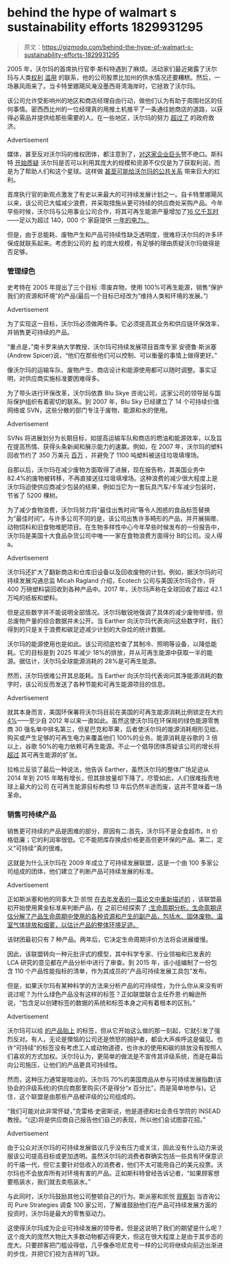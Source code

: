 # behind the hype of walmart s sustainability efforts 1829931295

> 原文：<https://gizmodo.com/behind-the-hype-of-walmart-s-sustainability-efforts-1829931295>

2005 年，沃尔玛的首席执行官李·斯科特遇到了麻烦。活动家们最近揭露了沃尔玛与人类[权利](https://www.amiba.net/wp-content/uploads/2015/08/everyday-low-wages-georgemiller-walmartreport.pdf) [滥用](https://usatoday30.usatoday.com/money/companies/management/2005-11-02-walmart-employees_x.htm) 的联系，他的公司股票比加州的供水情况还要糟糕。然后，一场暴风雨来了。当卡特里娜飓风淹没墨西哥湾海岸时，它拯救了沃尔玛。

该公司允许受影响州的地区和商店经理自由行动，做他们认为有助于周围社区的任何事情。密西西比州的一位经理真的用推土机推平了一条通往她商店的道路，以获得必需品并提供给那些需要的人。在一些地区，沃尔玛的努力 [超过了](https://www.npr.org/templates/story/story.php?storyId=4839696) 的政府救济。

<label class="bxm4mm-13 juykRM">Advertisement</label>

媒体，甚至反对沃尔玛的维权团体，都注意到了，[对这家企业巨头](https://www.wsj.com/articles/SB112648681539237605)赞不绝口。斯科特 [开始质疑](https://corporate.walmart.com/_news_/executive-viewpoints/twenty-first-century-leadership) 沃尔玛是否可以利用其庞大的规模和资源不仅仅是为了获取利润，而是为了帮助人们和这个星球。这样做 [甚至可能给沃尔玛的公共关系](https://www.corp-research.org/e-letter/disaster-relief) 带来巨大的红利。

首席执行官的新观点激发了有史以来最大的可持续发展计划之一。自卡特里娜飓风以来，该公司已大幅减少浪费，并采取措施从更可持续的供应商处采购产品。今年早些时候，沃尔玛与公用事业公司合作，将其可再生能源产量增加了[16 亿千瓦时](https://www.chainstoreage.com/store-spaces/walmart-ramps-renewable-energy-use/)——足以为超过 140，000 个 家庭提供 [一年的电力。](https://www.eia.gov/tools/faqs/faq.php?id=97&t=3)

但是，由于总能耗、废物产生和产品可持续性缺乏透明度，很难将沃尔玛的许多环保成就联系起来。考虑到公司的 [和](http://fortune.com/global500/) 的庞大规模，有足够的理由质疑沃尔玛做得是否足够。

### 管理绿色

史考特在 2005 年提出了三个目标 :零废弃物，使用 100%可再生能源，销售“保护我们的资源和环境”的产品(最后一个目标已经改为“维持人类和环境的发展。”)

<label class="bxm4mm-13 juykRM">Advertisement</label>

为了实现这一目标，沃尔玛必须做两件事。它必须提高其业务和供应链环保效率，并销售更可持续的产品。

“重点是，”南卡罗来纳大学教授、沃尔玛可持续发展项目首席专家 安德鲁·斯派塞(Andrew Spicer)说，“他们在那些他们可以控制、可以衡量的事情上做得更好。”

像沃尔玛的运输车队、废物产生、商店设计和能源使用都可以随时调整。事实证明，对供应商实施标准要困难得多。

为了带头进行环保改革，沃尔玛依靠 Blu Skye 咨询公司，这家公司的领导层与国际保护组织有着密切的联系。到 2007 年，Blu Sky 已经建立了 14 个可持续价值网络或 SVN，这些分散的部门专注于废物、能源和水的使用。

<label class="bxm4mm-13 juykRM">Advertisement</label>

SVNs 将进展划分为长期目标，如提高运输车队和商店的燃油和能源效率，以及旨在提高热情、获得头条新闻和展示能力的速赢。例如，在 2007 年，沃尔玛的塑料回收节约了 350 万美元 [百万](https://sc.edu/study/colleges_schools/moore/documents/sustainability/andy_ruben_b.pdf) ，并避免了 1100 吨塑料被送往垃圾填埋场。

自那以后，沃尔玛在减少废物方面取得了进展，现在报告称，其美国业务中 82.4%的废物被转移，不再直接送往垃圾填埋场。这种浪费的减少很大程度上是沃尔玛迫使供应商减少包装的结果，例如当它为一套玩具汽车/卡车减少包装时，节省了 5200 棵树。

为了减少食物浪费，沃尔玛努力将“最佳出售时间”等令人困惑的食品标签替换为“最佳时间”。与许多公司不同的是，该公司出售许多畸形的产品，并开展捐赠、动物饲料和旧食物堆肥项目。在生物多样性中心今年早些时候发布的一份报告中，沃尔玛是美国十大食品杂货公司中唯一一家在食物浪费方面得分 B的公司。没人得 a。

<label class="bxm4mm-13 juykRM">Advertisement</label>

沃尔玛还扩大了翻新商店和仓库旧设备以及回收废物的计划。例如，据沃尔玛的可持续发展沟通总监 Micah Ragland 介绍，Ecotech 公司与美国沃尔玛合作，将 400 万磅塑料袋回收到各种产品中。2017 年，沃尔玛声称在全球回收了超过 42.1 万吨的纸板和塑料。

但是这些数字并不能说明全部情况。沃尔玛敏锐地强调了具体的减少废物举措，但总废物产量的综合数据并未公开。当 Earther 向沃尔玛代表询问这些数字时，我们得到的只是关于浪费和碳足迹减少计划的大杂烩的统计数据。

沃尔玛的能源使用也是如此。该公司彻底检查了其制冷、照明等设备，以降低能耗。它的目标是到 2025 年减少 18%的排放，并从可再生能源中获取一半的能源。据估计，沃尔玛全球能源消耗的 28%是可再生能源。

然而，沃尔玛很难公开其总能耗。当 Earther 向沃尔玛代表询问其净能源消耗的数字时，该公司反而发送了各种节能和可再生能源项目的信息。

<label class="bxm4mm-13 juykRM">Advertisement</label>

就其本身而言，美国环保署将沃尔玛目前在美国的可再生能源消耗比例锁定在大约[4%](https://www.epa.gov/greenpower/green-power-partnership-fortune-500r-partners-list)——至少自 2012 年以来一直如此。虽然这使沃尔玛在环保局的绿色能源零售商 30 强名单中排名第三，但星巴克和苹果，后者使沃尔玛的能源消耗相形见绌，购买或产生足够的可再生电力来覆盖他们 100%的业务。能源消耗是谷歌的 3 倍以上，谷歌 50%的电力依赖可再生能源。不止一个倡导团体质疑该公司的增长将 [超过](https://www.greenbiz.com/blog/2008/10/28/has-seventh-generation-sold-out-working-wal-mart) 其可再生能源的扩张。

拉格兰反驳了最后一种说法，他告诉 Earther，虽然沃尔玛的整体广场足迹从 2014 年到 2015 年略有增长，但其排放量却下降了。尽管如此，人们很难指责地球上最大的公司 在可再生能源目标构想 13 年后仍然半途而废，这并不意味着一场革命。

### 销售可持续产品

销售更可持续的产品是困难的部分，原因有二:首先，沃尔玛不是全食超市。It 价格低廉；它的利润率很低。它不能把库存换成价格更高但更环保的产品。第二，定义“可持续”真的很难。

这就是为什么沃尔玛在 2009 年成立了可持续发展联盟，这是一个由 100 多家公司组成的团体，他们建立了判断产品可持续发展的标准。

<label class="bxm4mm-13 juykRM">Advertisement</label>

正如斯派塞和他的同事大卫·凯悦 [在去年发表的一篇论文中重新描述的](https://sci-hub.tw/https://doi.org/10.1177/0008125617695287) ，该联盟最初开始使用黄金标准来判断产品，在 之前已经探索了 [:生命周期分析。生命周期评估分解了产品生命周期中使用的各种资源和产生的副产品，包括水、固体废物、温室气体排放和烟雾，以估计产品的整体环境足迹。](https://earther.com/are-reusable-bags-really-better-for-the-planet-1826567287)

该财团最初只有 7 种产品。两年后，它决定生命周期评价方法将会进展缓慢。

因此，该联盟转向一种元批评式的模型，其中科学专家、行业领袖和已发表的 LCA 研究的意见都在产品分析中进行了审查。到 2015 年，该小组编制了一份包含 110 个产品性能指标的清单，作为其成员的“产品可持续发展工具包”发布。

但是，如果沃尔玛有某种科学的方法来分析产品的可持续性，为什么你从来没有听说过呢？为什么绿色产品没有这样的标签？正如联盟联合主任乔恩·约翰逊所说，“包含足以创建标签的数据的系统和标签本身之间有着根本的区别。”

<label class="bxm4mm-13 juykRM">Advertisement</label>

沃尔玛可以给 [的产品贴上](http://journals.sagepub.com/doi/10.1177/0008125617695287) 的标签，但从它开始这么做的那一刻起，它就引发了强烈反对。有人，无论是懊恼的公司还是愤怒的拥护者，都会大声疾呼这是偏见。也许“可持续”的标签没有考虑工人或动物道德，也许水的使用和碳的排放没有按照人们喜欢的方式加权。沃尔玛认为，更简单的做法是不宣传其评级系统，而是在幕后向公司施压，让他们的产品更具可持续性。

然而，这种压力通常是暗淡的。沃尔玛 70%的美国商品从参与可持续发展指数(该协会的评级系统)的供应商那里购买(不是得分“x 百分比”，而是简单地参与)。记住，这个联盟是由那些产品被评级的公司组成的。

“我们可能对此非常怀疑，”克雷格·史密斯说，他是道德和社会责任学院的 INSEAD 教授。“(这)将是供应商自己报告他们自己的表现，所以他们会试图耍花招。”

<label class="bxm4mm-13 juykRM">Advertisement</label>

由于公众对沃尔玛的可持续发展倡议几乎没有压力或关注，因此没有什么动力来说服该公司提高目标或更加透明。虽然沃尔玛的消费者群确实包括一些具有环保意识的千禧一代，但它主要针对低收入的消费者，他们不太可能用自己的美元投票。沃尔玛也不会放弃所有对环境有害的产品。正如斯科特曾经告诉记者，“如果顾客想要瓶装水，我们就去卖瓶装水。”

与此同时，沃尔玛鼓励其他公司整顿自己的行为。斯派塞和凯悦 [观察到](https://theconversation.com/walmart-tried-to-make-sustainability-affordable-heres-what-happened-76771) 当咨询公司 Pure Strategies 调查 100 家公司，了解谁鼓励他们在产品可持续发展方面的投资时，沃尔玛是最大的零售驱动力。

这使得沃尔玛成为企业可持续发展的领导者。但是这说明了我们的期望是什么呢？这个庞大的庞然大物比大多数动物都迈得更大，但这在很大程度上是由于其步态的庞大。只要顾客把门槛设得低，几乎像泰坦尼克号一样的公司将继续向前迈出渐进的步伐，并把它们视为吉祥的飞跃。